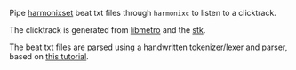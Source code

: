 Pipe [harmonixset](https://github.com/urinieto/harmonixset) beat txt files through `harmonixc` to listen to a clicktrack.

The clicktrack is generated from [libmetro](https://github.com/sevagh/libmetro) and the [stk](https://github.com/thestk/stk).

The beat txt files are parsed using a handwritten tokenizer/lexer and parser, based on [this tutorial](https://blog.gopheracademy.com/advent-2014/parsers-lexers/).
